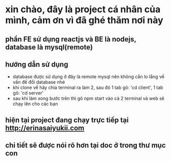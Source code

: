 # xin chào, đây là project cá nhân của mình, cảm ơn vì đã ghé thăm nơi này
## phần FE sử dụng reactjs và BE là nodejs, database là mysql(remote)
## hướng dẫn sử dụng
- database được sử dụng ở đây là remote mysql nên không cần lo lắng về vấn đề đổi database nhé
- khi clone về hãy chia terminal ra làm 2, sau đó 1 tab gõ: 'cd client', 1 tab gõ: 'cd server'
- sau khi làm xong bước trên thì gõ npm start vào cả 2 terminal và web sẽ chạy lên cho các bạn
## hiện tại project đang chạy trực tiếp tại http://erinasaiyukii.com
## chi tiết sẽ được nói rõ hơn tại doc ở trong thư mục con